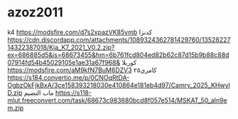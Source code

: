 # azoz2011
k4
https://modsfire.com/d7s2xpazVK85vmb
كدنزا
https://cdn.discordapp.com/attachments/1089324362781429760/1352822714322387018/Kia_K7_2021_V0.2.zip?ex=686885d5&is=68673455&hm=6b761fcd804ed82b62c87d15b9b88c88d07914fd54b45029105e1ae31a67f968&
كوريلا 
https://modsfire.com/aM9kfN7BuM6DZV3
كامري٢٥
https://s184.convertio.me/p/0CNOqRtDA-OgbzOkFjkBxA/3ce158393218030e410864e181eb4d97/Camry_2025_KHwylD.zip
ماب النضيم 
https://s118-mlut.freeconvert.com/task/68673c983680bcd8f057e514/MSKAT_50_aln9em.zip
